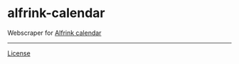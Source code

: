 # alfrink-calendar

Webscraper for [Alfrink calendar](https://www.alfrink.nl/agenda)

------
[License](https://github.com/stingalleman/alfrink-calendar/blob/master/LICENSE)